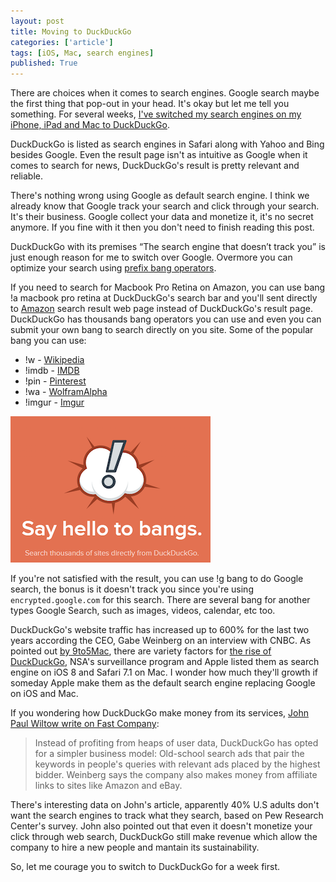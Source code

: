 ```yaml
---
layout: post
title: Moving to DuckDuckGo
categories: ['article']
tags: [iOS, Mac, search engines]
published: True
---
```


There are choices when it comes to search engines. Google search maybe the first thing that pop-out in your head. It's okay but let me tell you something. For several weeks, [I've switched my search engines on my iPhone, iPad and Mac to DuckDuckGo](http://hyperplex.co/linked/2015/07/05/duckduckgo-bangs-search/).

DuckDuckGo is listed as search engines in Safari along with Yahoo and Bing besides Google. Even the result page isn't as intuitive as Google when it comes to search for news, DuckDuckGo's result is pretty relevant and reliable.

There's nothing wrong using Google as default search engine. I think we already know that Google track your search and click through your search. It's their business. Google collect your data and monetize it, it's no secret anymore. If you fine with it then you don't need to finish reading this post.

DuckDuckGo with its premises “The search engine that doesn’t track you” is just enough reason for me to switch over Google. Overmore you can optimize your search using [prefix bang operators](https://duckduckgo.com/bang).

If you need to search for Macbook Pro Retina on Amazon, you can use bang !a macbook pro retina at DuckDuckGo's search bar and you'll sent directly to [Amazon](http://www.amazon.com) search result web page instead of DuckDuckGo's result page. DuckDuckGo has thousands bang operators you can use and even you can submit your own bang to search directly on you site. Some of the popular bang you can use:

* !w - [Wikipedia](https://www.wikipedia.org/)
* !imdb - [IMDB](https://www.imdb.com/)
* !pin - [Pinterest](http://www.pinterest.com/)
* !wa - [WolframAlpha](http://www.wolframalpha.com/)
* !imgur - [Imgur](https://www.imgur.com/)

![DuckDuckGo's bang](/images/bangs_duckduckgo.png)

If you're not satisfied with the result, you can use !g bang to do Google search, the bonus is it doesn't track you since you're using `encrypted.google.com` for this search. There are several bang for another types Google Search, such as images, videos, calendar, etc too.

DuckDuckGo's website traffic has increased up to 600% for the last two years according the CEO, Gabe Weinberg on an interview with CNBC. As pointed out [by 9to5Mac](http://9to5mac.com/2015/06/16/duckduckgo-growth-ios/), there are variety factors for [the rise of DuckDuckGo](https://daringfireball.net/linked/2015/06/19/duckduckgo), NSA's surveillance program and Apple listed them as search engine on iOS 8 and Safari 7.1 on Mac. I wonder how much they'll growth if someday Apple make them as the default search engine replacing Google on iOS and Mac.

If you wondering how DuckDuckGo make money from its services, [John Paul Wiltow write on Fast Company](https://www.fastcompany.com/3046943/how-duckduckgo-rode-a-wave-of-post-snowden-anxiety-to-massive-growth):

> Instead of profiting from heaps of user data, DuckDuckGo has opted for a simpler business model: Old-school search ads that pair the keywords in people's queries with relevant ads placed by the highest bidder. Weinberg says the company also makes money from affiliate links to sites like Amazon and eBay. 

There's interesting data on John's article, apparently 40% U.S adults don't want the search engines to track what they search, based on Pew Research Center's survey. John also pointed out that even it doesn't monetize your click through web search, DuckDuckGo still make revenue which allow the company to hire a new people and mantain its sustainability.

So, let me courage you to switch to DuckDuckGo for a week first. 

